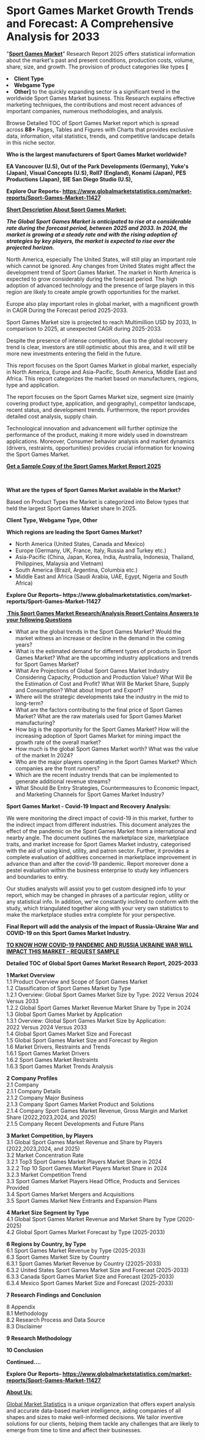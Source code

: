 <H1>Sport Games Market Growth Trends and Forecast: A Comprehensive Analysis for 2033</H1><p>"<strong><a href="https://www.globalmarketstatistics.com/market-reports/Sport-Games-Market-11427">Sport Games Market</a></strong>" Research Report 2025 offers statistical information about the market's past and present conditions, production costs, volume, share, size, and growth. The provision of product categories like types&nbsp;<strong>[<li>Client Type<li>Webgame Type<li>Other]</strong>&nbsp;to the quickly expanding sector is a significant trend in the worldwide Sport Games Market business. This Research explains effective marketing techniques, the contributions and most recent advances of important companies, numerous methodologies, and analysis.</p><p>Browse Detailed TOC of Sport Games Market report which is spread across&nbsp;<strong>88+</strong>&nbsp;Pages, Tables and Figures with Charts that provides exclusive data, information, vital statistics, trends, and competitive landscape details in this niche sector.</p><p><strong>Who is the largest manufacturers of Sport Games Market worldwide?</strong></p><p><strong>EA Vancouver (U.S), Out of the Park Developments (Germany), Yuke's (Japan), Visual Concepts (U.S), Roll7 (England), Konami (Japan), PES Productions (Japan), SIE San Diego Studio (U.S),</strong></p><p><strong>Explore Our Reports-&nbsp;<a href="https://www.globalmarketstatistics.com/market-reports/Sport-Games-Market-11427">https://www.globalmarketstatistics.com/market-reports/Sport-Games-Market-11427</a></strong></p><p><strong><u>Short Description About Sport Games Market:</u></strong></p><p><strong><em>The Global Sport Games Market is anticipated to rise at a considerable rate during the forecast period, between 2025 and 2033. In 2024, the market is growing at a steady rate and with the rising adoption of strategies by key players, the market is expected to rise over the projected horizon.</em></strong></p><p>North America, especially The United States, will still play an important role which cannot be ignored. Any changes from United States might affect the development trend of Sport Games Market. The market in North America is expected to grow considerably during the forecast period. The high adoption of advanced technology and the presence of large players in this region are likely to create ample growth opportunities for the market.</p><p>Europe also play important roles in global market, with a magnificent growth in CAGR During the Forecast period 2025-2033.</p><p>Sport Games Market size is projected to reach Multimillion USD by 2033, In comparison to 2025, at unexpected CAGR during 2025-2033.</p><p>Despite the presence of intense competition, due to the global recovery trend is clear, investors are still optimistic about this area, and it will still be more new investments entering the field in the future.</p><p>This report focuses on the Sport Games Market in global market, especially in North America, Europe and Asia-Pacific, South America, Middle East and Africa. This report categorizes the market based on manufacturers, regions, type and application.</p><p>The report focuses on the Sport Games Market size, segment size (mainly covering product type, application, and geography), competitor landscape, recent status, and development trends. Furthermore, the report provides detailed cost analysis, supply chain.</p><p>Technological innovation and advancement will further optimize the performance of the product, making it more widely used in downstream applications. Moreover, Consumer behavior analysis and market dynamics (drivers, restraints, opportunities) provides crucial information for knowing the Sport Games Market.</p><p><strong><u>Get a Sample Copy of the Sport Games Market Report 2025</u></strong></p><p>&nbsp;</p><p><strong>What are the types of Sport Games Market available in the Market?</strong></p><p>Based on Product Types the Market is categorized into Below types that held the largest Sport Games Market share In 2025.</p><p><strong>Client Type, Webgame Type, Other</strong></p><p><strong>Which regions are leading the Sport Games Market?</strong></p><ul><li>North America (United States, Canada and Mexico)</li><li>Europe (Germany, UK, France, Italy, Russia and Turkey etc.)</li><li>Asia-Pacific (China, Japan, Korea, India, Australia, Indonesia, Thailand, Philippines, Malaysia and Vietnam)</li><li>South America (Brazil, Argentina, Columbia etc.)</li><li>Middle East and Africa (Saudi Arabia, UAE, Egypt, Nigeria and South Africa)</li></ul><p><strong>Explore Our Reports&ndash;&nbsp;https://www.globalmarketstatistics.com/market-reports/Sport-Games-Market-11427</strong></p><p><strong><u>&nbsp;This Sport Games Market Research/Analysis Report Contains Answers to your following Questions</u></strong></p><ul><li>What are the global trends in the Sport Games Market? Would the market witness an increase or decline in the demand in the coming years?</li><li>What is the estimated demand for different types of products in Sport Games Market? What are the upcoming industry applications and trends for Sport Games Market?</li><li>What Are Projections of Global Sport Games Market Industry Considering Capacity, Production and Production Value? What Will Be the Estimation of Cost and Profit? What Will Be Market Share, Supply and Consumption? What about Import and Export?</li><li>Where will the strategic developments take the industry in the mid to long-term?</li><li>What are the factors contributing to the final price of Sport Games Market? What are the raw materials used for Sport Games Market manufacturing?</li><li>How big is the opportunity for the Sport Games Market? How will the increasing adoption of Sport Games Market for mining impact the growth rate of the overall market?</li><li>How much is the global Sport Games Market worth? What was the value of the market In 2024?</li><li>Who are the major players operating in the Sport Games Market? Which companies are the front runners?</li><li>Which are the recent industry trends that can be implemented to generate additional revenue streams?</li><li>What Should Be Entry Strategies, Countermeasures to Economic Impact, and Marketing Channels for Sport Games Market Industry?</li></ul><p><strong>Sport Games Market - Covid-19 Impact and Recovery Analysis:</strong></p><p>We were monitoring the direct impact of covid-19 in this market, further to the indirect impact from different industries. This document analyzes the effect of the pandemic on the Sport Games Market from a international and nearby angle. The document outlines the marketplace size, marketplace traits, and market increase for Sport Games Market industry, categorised with the aid of using kind, utility, and patron sector. Further, it provides a complete evaluation of additives concerned in marketplace improvement in advance than and after the covid-19 pandemic. Report moreover done a pestel evaluation within the business enterprise to study key influencers and boundaries to entry.</p><p>Our studies analysts will assist you to get custom designed info to your report, which may be changed in phrases of a particular region, utility or any statistical info. In addition, we're constantly inclined to conform with the study, which triangulated together along with your very own statistics to make the marketplace studies extra complete for your perspective.</p><p><strong>Final Report will add the analysis of the impact of Russia-Ukraine War and COVID-19 on this Sport Games Market Industry.</strong></p><p><strong><u><a href="https://www.globalmarketstatistics.com/market-reports/Sport-Games-Market-11427">TO KNOW HOW COVID-19 PANDEMIC AND RUSSIA UKRAINE WAR WILL IMPACT THIS MARKET - REQUEST SAMPLE</a></u></strong></p><p><strong>Detailed TOC of Global Sport Games Market Research Report, 2025-2033</strong></p><p><strong>1 Market Overview</strong><br /> 1.1 Product Overview and Scope of Sport Games Market<br /> 1.2 Classification of Sport Games Market by Type<br /> 1.2.1 Overview: Global Sport Games Market Size by Type: 2022&nbsp;Versus 2024 Versus 2033<br /> 1.2.2 Global Sport Games Market Revenue Market Share by Type in 2024<br /> 1.3 Global Sport Games Market by Application<br /> 1.3.1 Overview: Global Sport Games Market Size by Application: 2022&nbsp;Versus 2024 Versus 2033<br /> 1.4 Global Sport Games Market Size and Forecast<br /> 1.5 Global Sport Games Market Size and Forecast by Region<br /> 1.6 Market Drivers, Restraints and Trends<br /> 1.6.1 Sport Games Market Drivers<br /> 1.6.2 Sport Games Market Restraints<br /> 1.6.3 Sport Games Market Trends Analysis</p><p><strong>2 Company Profiles</strong><br /> 2.1 Company<br /> 2.1.1 Company Details<br /> 2.1.2 Company Major Business<br /> 2.1.3 Company Sport Games Market Product and Solutions<br /> 2.1.4 Company Sport Games Market Revenue, Gross Margin and Market Share (2022,2023,2024, and 2025)<br /> 2.1.5 Company Recent Developments and Future Plans</p><p><strong>3 Market Competition, by Players</strong><br /> 3.1 Global Sport Games Market Revenue and Share by Players (2022,2023,2024, and 2025)<br /> 3.2 Market Concentration Rate<br /> 3.2.1 Top3 Sport Games Market Players Market Share in 2024<br /> 3.2.2 Top 10 Sport Games Market Players Market Share in 2024<br /> 3.2.3 Market Competition Trend<br /> 3.3 Sport Games Market Players Head Office, Products and Services Provided<br /> 3.4 Sport Games Market Mergers and Acquisitions<br /> 3.5 Sport Games Market New Entrants and Expansion Plans</p><p><strong>4 Market Size Segment by Type</strong><br /> 4.1 Global Sport Games Market Revenue and Market Share by Type (2020-2025)<br /> 4.2 Global Sport Games Market Forecast by Type (2025-2033)</p><p><strong>6 Regions by Country, by Type</strong><br /> 6.1 Sport Games Market Revenue by Type (2025-2033)<br /> 6.3 Sport Games Market Size by Country<br /> 6.3.1 Sport Games Market Revenue by Country (22025-2033)<br /> 6.3.2 United States Sport Games Market Size and Forecast (2025-2033)<br /> 6.3.3 Canada Sport Games Market Size and Forecast (2025-2033)<br /> 6.3.4 Mexico Sport Games Market Size and Forecast (2025-2033)</p><p><strong>7 Research Findings and Conclusion</strong></p><p>8 Appendix<br /> 8.1 Methodology<br /> 8.2 Research Process and Data Source<br /> 8.3 Disclaimer</p><p><strong>9 Research Methodology</strong></p><p><strong>10 Conclusion</strong></p><p><strong>Continued&hellip;.</strong></p><p><strong>Explore Our Reports-&nbsp;<a href="https://www.globalmarketstatistics.com/market-reports/Sport-Games-Market-11427">https://www.globalmarketstatistics.com/market-reports/Sport-Games-Market-11427</a></strong></p><p><strong><u>About Us:</u></strong></p><p><a href="https://www.globalmarketstatistics.com/">Global Market Statistics</a> is a unique organization that offers expert analysis and accurate data-based market intelligence, aiding companies of all shapes and sizes to make well-informed decisions. We tailor inventive solutions for our clients, helping them tackle any challenges that are likely to emerge from time to time and affect their businesses.</p><p>&nbsp;</p>
